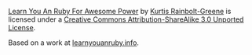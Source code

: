 [Learn You An Ruby For Awesome Power][0] by [Kurtis Rainbolt-Greene][1] is licensed under a [Creative Commons Attribution-ShareAlike 3.0 Unported License][2].

Based on a work at [learnyouanruby.info][3].

[0]: http://learnyouanruby.com
[1]: http://my-resume.kicks-ass.net
[2]: http://creativecommons.org/licenses/by-sa/3.0/
[3]: http://learnyouanruby.info/source.tar.gz
